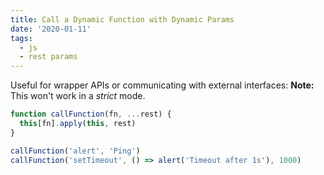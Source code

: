 ```yaml
---
title: Call a Dynamic Function with Dynamic Params
date: '2020-01-11'
tags:
  - js
  - rest params
---
```


Useful for wrapper APIs or communicating with external interfaces:
**Note:** This won't work in a _strict_ mode.

```js
function callFunction(fn, ...rest) {
  this[fn].apply(this, rest)
}
```

```js
callFunction('alert', 'Ping')
callFunction('setTimeout', () => alert('Timeout after 1s'), 1000)
```

